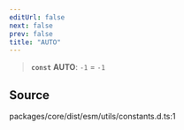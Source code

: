 ```yaml
---
editUrl: false
next: false
prev: false
title: "AUTO"
---
```


> **`const`** **AUTO**: `-1` = `-1`

## Source

packages/core/dist/esm/utils/constants.d.ts:1
